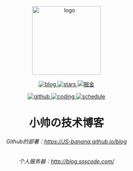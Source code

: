 <p align="center">
  <a href="https://blog.ssscode.com/" target="_blank" rel="noopener noreferrer">
    <img width="180" src="https://cdn.jsdelivr.net/gh/JS-banana/images/vuepress/photo_nobg.png" alt="logo">
  </a>
</p>

<p align="center">
  <a href="https://github.com/JS-banana/blog">
    <img src="https://visitor-badge.glitch.me/badge?page_id=js-banana.blog" alt="blog">
  </a>
  <a href="https://github.com/JS-banana/blog/stargazers">
    <img src="https://img.shields.io/github/stars/JS-banana/blog" alt="stars">
  </a>
  <a href="https://juejin.im/user/1204720476890477">
    <img src="https://img.shields.io/badge/Juejin-掘金-blue" alt="掘金">
  </a>
</p>

<p align="center">
  <a href="https://github.com/JS-banana/blog/actions/workflows/deploy_github.yml">
    <img src="https://github.com/JS-banana/blog/actions/workflows/deploy_github.yml/badge.svg" alt="github">
  </a>
  <a href="https://github.com/JS-banana/blog/actions/workflows/deploy_coding.yml">
    <img src="https://github.com/JS-banana/blog/actions/workflows/deploy_coding.yml/badge.svg" alt="coding">
  </a>
  <a href="https://github.com/JS-banana/blog/actions/workflows/schedule.yml">
    <img src="https://github.com/JS-banana/blog/actions/workflows/schedule.yml/badge.svg" alt="schedule">
  </a>
</p>

<h1 align="center">小帅の技术博客</h1>

<h6 align="center">
  Github的部署：<a href="https://JS-banana.github.io/blog">https://JS-banana.github.io/blog</a>
</h6>
<h6 align="center">
  个人服务器：<a href="http://blog.ssscode.com/">http://blog.ssscode.com/</a>
</h6>

